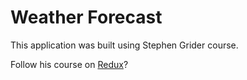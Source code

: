 # Weather Forecast
This application was built using Stephen Grider course.

Follow his course on [Redux](https://www.udemy.com/react-redux/)?

